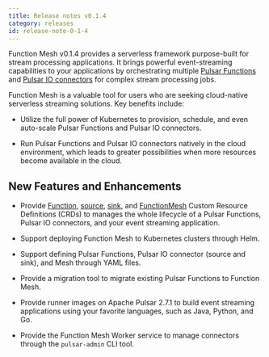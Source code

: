 ```yaml
---
title: Release notes v0.1.4
category: releases
id: release-note-0-1-4
---
```


Function Mesh v0.1.4 provides a serverless framework purpose-built for stream processing applications. It brings powerful event-streaming capabilities to your applications by orchestrating multiple [Pulsar Functions](/functions/function-overview.md) and [Pulsar IO connectors](/connectors/pulsar-io-overview.md) for complex stream processing jobs.

Function Mesh is a valuable tool for users who are seeking cloud-native serverless streaming solutions. Key benefits include:

- Utilize the full power of Kubernetes to provision, schedule, and even auto-scale Pulsar Functions and Pulsar IO connectors.

- Run Pulsar Functions and Pulsar IO connectors natively in the cloud environment, which leads to greater possibilities when more resources become available in the cloud.

## New Features and Enhancements

- Provide [Function](/reference/crd-config/function-crd.md), [source](/reference/crd-config/source-crd-config.md), [sink](/reference/crd-config/sink-crd-config.md), and [FunctionMesh](/reference/crd-config/function-mesh-crd.md) Custom Resource Definitions (CRDs) to manages the whole lifecycle of a Pulsar Functions, Pulsar IO connectors, and your event streaming application.

- Support deploying Function Mesh to Kubernetes clusters through Helm.

- Support defining Pulsar Functions, Pulsar IO connector (source and sink), and Mesh through YAML files.

- Provide a migration tool to migrate existing Pulsar Functions to Function Mesh.

- Provide runner images on Apache Pulsar 2.7.1 to build event streaming applications using your favorite languages, such as Java, Python, and Go.

- Provide the Function Mesh Worker service to manage connectors through the `pulsar-admin` CLI tool.
